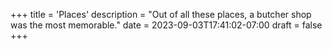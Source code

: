 +++
title = 'Places'
description = "Out of all these places, a butcher shop was the most memorable."
date = 2023-09-03T17:41:02-07:00
draft = false
+++
